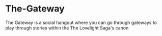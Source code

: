 # The-Gateway
 The Gateway is a social hangout where you can go through gateways to play through stories within the The Lovelight Saga's canon
